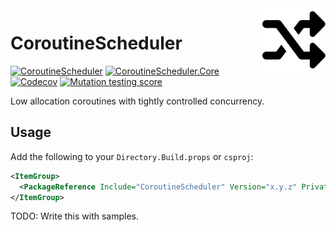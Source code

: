 <img src=".meta/Logo.svg" align="right" width="20%" alt="Logo" />

# CoroutineScheduler

[![CoroutineScheduler][coroutinescheduler-badge]][coroutinescheduler-link] [![CoroutineScheduler.Core][coroutinescheduler-core-badge]][coroutinescheduler-core-link]  
[![Codecov][codecov-badge]][codecov-link] [![Mutation testing score][mutation-testing-badge]][mutation-testing-link]

Low allocation coroutines with tightly controlled concurrency.

## Usage

Add the following to your `Directory.Build.props` or `csproj`:

```xml
<ItemGroup>
  <PackageReference Include="CoroutineScheduler" Version="x.y.z" PrivateAssets="All" />
</ItemGroup>
```

TODO: Write this with samples.

[coroutinescheduler-badge]: https://img.shields.io/nuget/v/CoroutineScheduler?label=CoroutineScheduler
[coroutinescheduler-link]: https://www.nuget.org/packages/CoroutineScheduler
[coroutinescheduler-core-badge]: https://img.shields.io/nuget/v/CoroutineScheduler.Core?label=CoroutineScheduler.Core
[coroutinescheduler-core-link]: https://www.nuget.org/packages/CoroutineScheduler.Core
[codecov-badge]: https://codecov.io/gh/AshleighAdams/CoroutineScheduler/branch/master/graph/badge.svg?token=ZE1ITHB3U3
[codecov-link]: https://codecov.io/gh/AshleighAdams/CoroutineScheduler
[mutation-testing-badge]: https://img.shields.io/endpoint?style=flat&url=https%3A%2F%2Fbadge-api.stryker-mutator.io%2Fgithub.com%2FAshleighAdams%2FCoroutineScheduler%2Fmaster
[mutation-testing-link]: https://dashboard.stryker-mutator.io/reports/github.com/AshleighAdams/CoroutineScheduler/master
